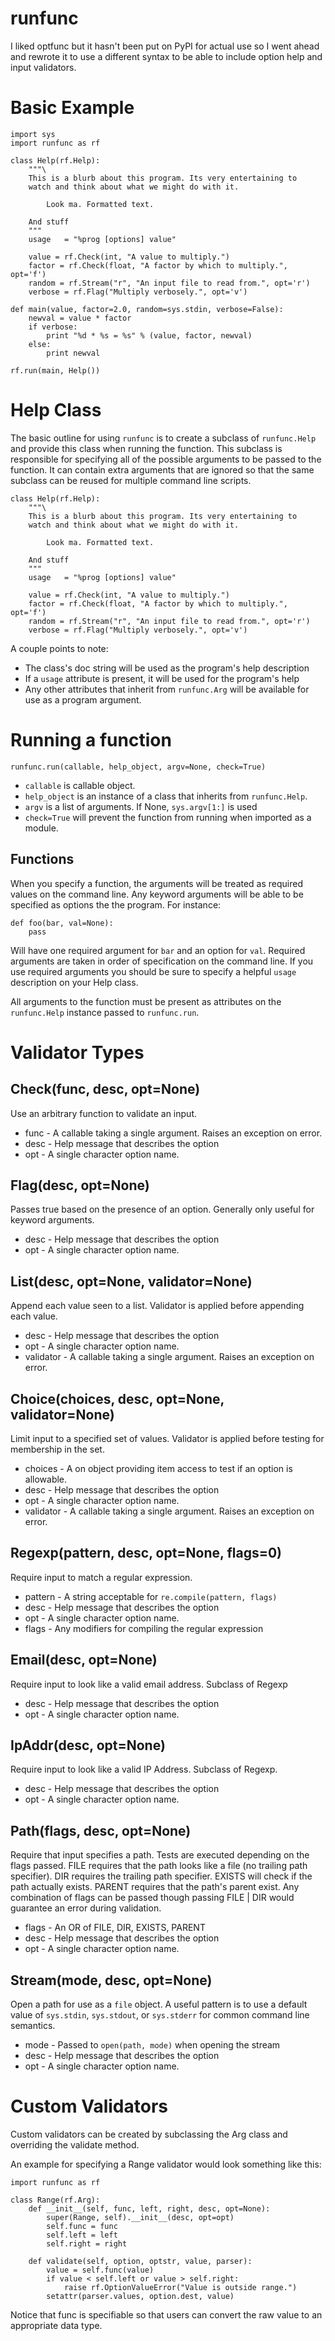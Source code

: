 runfunc
=======

I liked optfunc but it hasn't been put on PyPI for actual use so I went ahead
and rewrote it to use a different syntax to be able to include option help
and input validators.

Basic Example
=============

    import sys
    import runfunc as rf
    
    class Help(rf.Help):
        """\
        This is a blurb about this program. Its very entertaining to
        watch and think about what we might do with it.
        
            Look ma. Formatted text.
            
        And stuff
        """
        usage   = "%prog [options] value"
        
        value = rf.Check(int, "A value to multiply.")
        factor = rf.Check(float, "A factor by which to multiply.", opt='f')
        random = rf.Stream("r", "An input file to read from.", opt='r')
        verbose = rf.Flag("Multiply verbosely.", opt='v')
        
    def main(value, factor=2.0, random=sys.stdin, verbose=False):
        newval = value * factor
        if verbose:
            print "%d * %s = %s" % (value, factor, newval)
        else:
            print newval
            
    rf.run(main, Help())


Help Class
==========

The basic outline for using `runfunc` is to create a subclass of `runfunc.Help`
and provide this class when running the function. This subclass is responsible
for specifying all of the possible arguments to be passed to the function. It
can contain extra arguments that are ignored so that the same subclass can be
reused for multiple command line scripts.

    class Help(rf.Help):
        """\
        This is a blurb about this program. Its very entertaining to
        watch and think about what we might do with it.
    
            Look ma. Formatted text.
        
        And stuff
        """
        usage   = "%prog [options] value"
    
        value = rf.Check(int, "A value to multiply.")
        factor = rf.Check(float, "A factor by which to multiply.", opt='f')
        random = rf.Stream("r", "An input file to read from.", opt='r')
        verbose = rf.Flag("Multiply verbosely.", opt='v')

A couple points to note:

* The class's doc string will be used as the program's help description
* If a `usage` attribute is present, it will be used for the program's help
* Any other attributes that inherit from `runfunc.Arg` will be available for use as a program argument.

Running a function
==================

    runfunc.run(callable, help_object, argv=None, check=True)

* `callable` is callable object.
* `help_object` is an instance of a class that inherits from `runfunc.Help`.
* `argv` is a list of arguments. If None, `sys.argv[1:]` is used
* `check=True` will prevent the function from running when imported as a module.


Functions
---------

When you specify a function, the arguments will be treated as required values on
the command line. Any keyword arguments will be able to be specified as options
the the program. For instance:

    def foo(bar, val=None):
        pass

Will have one required argument for `bar` and an option for `val`. Required
arguments are taken in order of specification on the command line. If you use
required arguments you should be sure to specify a helpful `usage` description
on your Help class.

All arguments to the function must be present as attributes on the
`runfunc.Help` instance passed to `runfunc.run`.

Validator Types
===============

Check(func, desc, opt=None)
---------------------------

Use an arbitrary function to validate an input.

* func - A callable taking a single argument. Raises an exception on error.
* desc - Help message that describes the option
* opt - A single character option name.

Flag(desc, opt=None)
--------------------

Passes true based on the presence of an option. Generally only useful for
keyword arguments.

* desc - Help message that describes the option
* opt - A single character option name.

List(desc, opt=None, validator=None)
--------------------------

Append each value seen to a list. Validator is applied before appending each
value.

* desc - Help message that describes the option
* opt - A single character option name.
* validator - A callable taking a single argument. Raises an exception on error.

Choice(choices, desc, opt=None, validator=None)
-----------------------------------------------

Limit input to a specified set of values. Validator is applied before testing
for membership in the set.

* choices - A on object providing item access to test if an option is allowable.
* desc - Help message that describes the option
* opt - A single character option name.
* validator - A callable taking a single argument. Raises an exception on error.

Regexp(pattern, desc, opt=None, flags=0)
----------------------------------------

Require input to match a regular expression.

* pattern - A string acceptable for `re.compile(pattern, flags)`
* desc - Help message that describes the option
* opt - A single character option name.
* flags - Any modifiers for compiling the regular expression

Email(desc, opt=None)
---------------------

Require input to look like a valid email address. Subclass of Regexp

* desc - Help message that describes the option
* opt - A single character option name.

IpAddr(desc, opt=None)
----------------------

Require input to look like a valid IP Address. Subclass of Regexp.

* desc - Help message that describes the option
* opt - A single character option name.

Path(flags, desc, opt=None)
---------------------------

Require that input specifies a path. Tests are executed depending on the flags
passed. FILE requires that the path looks like a file (no trailing path
specifier). DIR requires the trailing path specifier. EXISTS will check if the
path actually exists. PARENT requires that the path's parent exist. Any
combination of flags can be passed though passing FILE | DIR would guarantee an
error during validation.
 
* flags - An OR of FILE, DIR, EXISTS, PARENT
* desc - Help message that describes the option
* opt - A single character option name.

Stream(mode, desc, opt=None)
----------------------------

Open a path for use as a `file` object. A useful pattern is to use a default
value of `sys.stdin`, `sys.stdout`, or `sys.stderr` for common command line
semantics.

* mode - Passed to `open(path, mode)` when opening the stream 
* desc - Help message that describes the option
* opt - A single character option name.

Custom Validators
=================

Custom validators can be created by subclassing the Arg class and overriding
the validate method.

An example for specifying a Range validator would look something like this:

    import runfunc as rf
    
    class Range(rf.Arg):
        def __init__(self, func, left, right, desc, opt=None):
            super(Range, self).__init__(desc, opt=opt)
            self.func = func
            self.left = left
            self.right = right
            
        def validate(self, option, optstr, value, parser):
            value = self.func(value)
            if value < self.left or value > self.right:
                raise rf.OptionValueError("Value is outside range.")
            setattr(parser.values, option.dest, value)

Notice that func is specifiable so that users can convert the raw value to
an appropriate data type.


